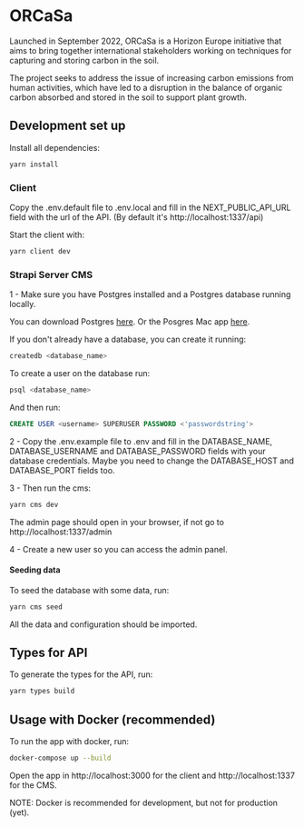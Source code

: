 # ORCaSa

Launched in September 2022, ORCaSa is a Horizon Europe initiative that aims to bring together international stakeholders working on techniques for capturing and storing carbon in the soil.

The project seeks to address the issue of increasing carbon emissions from human activities, which have led to a disruption in the balance of organic carbon absorbed and stored in the soil to support plant growth.

## Development set up

Install all dependencies:

```bash
yarn install
```

### Client

Copy the .env.default file to .env.local and fill in the NEXT_PUBLIC_API_URL field with the url of the API. (By default it's http://localhost:1337/api)

Start the client with:

```bash
yarn client dev
```

### Strapi Server CMS

1 - Make sure you have Postgres installed and a Postgres database running locally.

You can download Postgres [here](https://www.postgresql.org/download/). Or the Posgres Mac app [here](https://postgresapp.com/).

If you don't already have a database, you can create it running:

```bash
createdb <database_name>
```

To create a user on the database run:

```bash
psql <database_name>
```

And then run:

```sql
CREATE USER <username> SUPERUSER PASSWORD <'passwordstring'>
```

2 - Copy the .env.example file to .env and fill in the DATABASE_NAME, DATABASE_USERNAME and DATABASE_PASSWORD fields with your database credentials. Maybe you need to change the DATABASE_HOST and DATABASE_PORT fields too.

3 - Then run the cms:

```bash
yarn cms dev
```

The admin page should open in your browser, if not go to http://localhost:1337/admin

4 - Create a new user so you can access the admin panel.

#### Seeding data

To seed the database with some data, run:

```bash
yarn cms seed
```

All the data and configuration should be imported.

## Types for API

To generate the types for the API, run:

```bash
yarn types build
```

## Usage with Docker (recommended)

To run the app with docker, run:

```bash
docker-compose up --build
```

Open the app in http://localhost:3000 for the client and http://localhost:1337 for the CMS.

NOTE: Docker is recommended for development, but not for production (yet).
